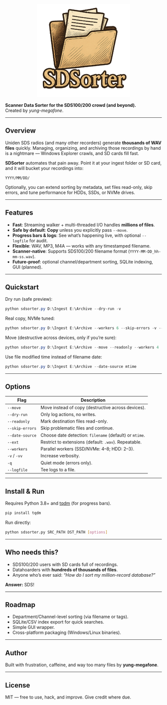 <p align="center">
  <img src="media/sdsorter_logo.png" alt="SDSorter" width="300"/>
</p>

**Scanner Data Sorter for the SDS100/200 crowd (and beyond).**  
Created by *yung-megafone*.

---

##  Overview
Uniden SDS radios (and many other recorders) generate **thousands of WAV files** quickly. Managing, organizing, and archiving those recordings by hand is a nightmare — Windows Explorer crawls, and SD cards fill fast.

**SDSorter** automates that pain away. Point it at your ingest folder or SD card, and it will bucket your recordings into:

```
YYYY/MM/DD/
```

Optionally, you can extend sorting by metadata, set files read-only, skip errors, and tune performance for HDDs, SSDs, or NVMe drives.

---

## Features
-  **Fast**: Streaming walker + multi-threaded I/O handles **millions of files**.
-  **Safe by default**: **Copy** unless you explicitly pass `--move`.
-  **Progress bars & logs**: See what’s happening live, with optional `--logfile` for audit.
-  **Flexible**: WAV, MP3, M4A — works with any timestamped filename.
-  **Scanner-native**: Supports SDS100/200 filename format (`YYYY-MM-DD_hh-mm-ss.wav`).
-  **Future-proof**: optional channel/department sorting, SQLite indexing, GUI (planned).

---

##  Quickstart

Dry run (safe preview):
```powershell
python sdsorter.py D:\Ingest E:\Archive --dry-run -v
```

Real copy, NVMe tuned:
```powershell
python sdsorter.py D:\Ingest E:\Archive --workers 6 --skip-errors -v --logfile sort.log
```

Move (destructive across devices, only if you’re sure):
```powershell
python sdsorter.py D:\Ingest E:\Archive --move --readonly --workers 4
```

Use file modified time instead of filename date:
```powershell
python sdsorter.py D:\Ingest E:\Archive --date-source mtime
```

---

##  Options

| Flag            | Description |
|-----------------|-------------|
| `--move`        | Move instead of copy (destructive across devices). |
| `--dry-run`     | Only log actions, no writes. |
| `--readonly`    | Mark destination files read-only. |
| `--skip-errors` | Skip problematic files and continue. |
| `--date-source` | Choose date detection: `filename` (default) or `mtime`. |
| `--ext`         | Restrict to extensions (default: `.wav`). Repeatable. |
| `--workers`     | Parallel workers (SSD/NVMe: 4–8; HDD: 2–3). |
| `-v` / `-vv`    | Increase verbosity. |
| `-q`            | Quiet mode (errors only). |
| `--logfile`     | Tee logs to a file. |

---

##  Install & Run
Requires Python 3.8+ and [tqdm](https://pypi.org/project/tqdm/) (for progress bars).

```bash
pip install tqdm
```

Run directly:
```bash
python sdsorter.py SRC_PATH DST_PATH [options]
```

---

##  Who needs this?
- SDS100/200 users with SD cards full of recordings.
- Datahoarders with **hundreds of thousands of files**.
- Anyone who’s ever said: *“How do I sort my million-record database?”*

**Answer:** SDS! 

---

##  Roadmap
- Department/Channel-level sorting (via filename or tags).
- SQLite/CSV index export for quick searches.
- Simple GUI wrapper.
- Cross-platform packaging (Windows/Linux binaries).

---

##  Author
Built with frustration, caffeine, and way too many files by **yung-megafone**.

---

##  License
MIT — free to use, hack, and improve. Give credit where due.



